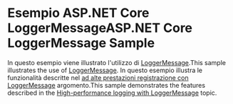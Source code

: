 # <a name="aspnet-core-loggermessage-sample"></a><span data-ttu-id="7e1de-101">Esempio ASP.NET Core LoggerMessage</span><span class="sxs-lookup"><span data-stu-id="7e1de-101">ASP.NET Core LoggerMessage Sample</span></span>

<span data-ttu-id="7e1de-102">In questo esempio viene illustrato l'utilizzo di [LoggerMessage](https://docs.microsoft.com/dotnet/api/microsoft.extensions.logging.loggermessage).</span><span class="sxs-lookup"><span data-stu-id="7e1de-102">This sample illustrates the use of [LoggerMessage](https://docs.microsoft.com/dotnet/api/microsoft.extensions.logging.loggermessage).</span></span> <span data-ttu-id="7e1de-103">In questo esempio illustra le funzionalità descritte nel [ad alte prestazioni registrazione con LoggerMessage](https://docs.microsoft.com/aspnet/core/fundamentals/logging/loggermessage) argomento.</span><span class="sxs-lookup"><span data-stu-id="7e1de-103">This sample demonstrates the features described in the [High-performance logging with LoggerMessage](https://docs.microsoft.com/aspnet/core/fundamentals/logging/loggermessage) topic.</span></span>

